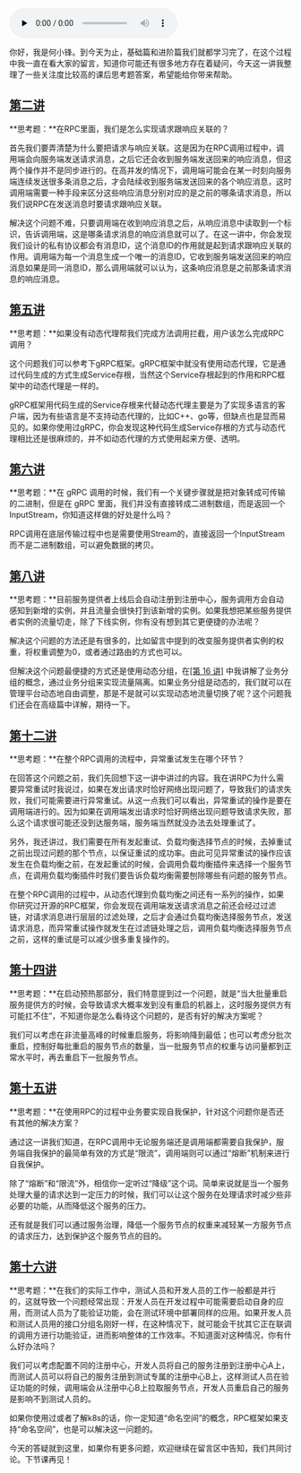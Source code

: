 <audio id="audio" title="答疑课堂 | 基础篇与进阶篇思考题答案合集" controls="" preload="none"><source id="mp3" src="https://static001.geekbang.org/resource/audio/7c/ad/7cf467e1e8eafac923a4a4c4872ba5ad.mp3"></audio>

你好，我是何小锋。到今天为止，基础篇和进阶篇我们就都学习完了，在这个过程中我一直在看大家的留言，知道你可能还有很多地方存在着疑问，今天这一讲我整理了一些关注度比较高的课后思考题答案，希望能给你带来帮助。

## [第二讲](https://time.geekbang.org/column/article/199651)

**思考题：**在RPC里面，我们是怎么实现请求跟响应关联的？

首先我们要弄清楚为什么要把请求与响应关联。这是因为在RPC调用过程中，调用端会向服务端发送请求消息，之后它还会收到服务端发送回来的响应消息，但这两个操作并不是同步进行的。在高并发的情况下，调用端可能会在某一时刻向服务端连续发送很多条消息之后，才会陆续收到服务端发送回来的各个响应消息，这时调用端需要一种手段来区分这些响应消息分别对应的是之前的哪条请求消息，所以我们说RPC在发送消息时要请求跟响应关联。

解决这个问题不难，只要调用端在收到响应消息之后，从响应消息中读取到一个标识，告诉调用端，这是哪条请求消息的响应消息就可以了。在这一讲中，你会发现我们设计的私有协议都会有消息ID，这个消息ID的作用就是起到请求跟响应关联的作用。调用端为每一个消息生成一个唯一的消息ID，它收到服务端发送回来的响应消息如果是同一消息ID，那么调用端就可以认为，这条响应消息是之前那条请求消息的响应消息。

## [第五讲](https://time.geekbang.org/column/article/205910)

**思考题：**如果没有动态代理帮我们完成方法调用拦截，用户该怎么完成RPC调用？

这个问题我们可以参考下gRPC框架。gRPC框架中就没有使用动态代理，它是通过代码生成的方式生成Service存根，当然这个Service存根起到的作用和RPC框架中的动态代理是一样的。

gRPC框架用代码生成的Service存根来代替动态代理主要是为了实现多语言的客户端，因为有些语言是不支持动态代理的，比如C++、go等，但缺点也是显而易见的。如果你使用过gRPC，你会发现这种代码生成Service存根的方式与动态代理相比还是很麻烦的，并不如动态代理的方式使用起来方便、透明。

## [第六讲](https://time.geekbang.org/column/article/206281)

**思考题：**在 gRPC 调用的时候，我们有一个关键步骤就是把对象转成可传输的二进制，但是在 gRPC 里面，我们并没有直接转成二进制数组，而是返回一个 InputStream，你知道这样做的好处是什么吗？

RPC调用在底层传输过程中也是需要使用Stream的，直接返回一个InputStream而不是二进制数组，可以避免数据的拷贝。

## [第八讲](https://time.geekbang.org/column/article/208171)

**思考题：**目前服务提供者上线后会自动注册到注册中心，服务调用方会自动感知到新增的实例，并且流量会很快打到该新增的实例。如果我想把某些服务提供者实例的流量切走，除了下线实例，你有没有想到其它更便捷的办法呢？

解决这个问题的方法还是有很多的，比如留言中提到的改变服务提供者实例的权重，将权重调整为0，或者通过路由的方式也可以。

但解决这个问题最便捷的方式还是使用动态分组，在[[第 16 讲]](https://time.geekbang.org/column/article/215668) 中我讲解了业务分组的概念，通过业务分组来实现流量隔离。如果业务分组是动态的，我们就可以在管理平台动态地自由调整，那是不是就可以实现动态地流量切换了呢？这个问题我们还会在高级篇中详解，期待一下。

## [第十二讲](https://time.geekbang.org/column/article/211261)

**思考题：**在整个RPC调用的流程中，异常重试发生在哪个环节？

在回答这个问题之前，我们先回想下这一讲中讲过的内容。我在讲RPC为什么需要异常重试时我说过，如果在发出请求时恰好网络出现问题了，导致我们的请求失败，我们可能需要进行异常重试。从这一点我们可以看出，异常重试的操作是要在调用端进行的。因为如果在调用端发出请求时恰好网络出现问题导致请求失败，那么这个请求很可能还没到达服务端，服务端当然就没办法去处理重试了。

另外，我还讲过，我们需要在所有发起重试、负载均衡选择节点的时候，去掉重试之前出现过问题的那个节点，以保证重试的成功率。由此可见异常重试的操作应该发生在负载均衡之前，在发起重试的时候，会调用负载均衡插件来选择一个服务节点，在调用负载均衡插件时我们要告诉负载均衡需要刨除哪些有问题的服务节点。

在整个RPC调用的过程中，从动态代理到负载均衡之间还有一系列的操作，如果你研究过开源的RPC框架，你会发现在调用端发送请求消息之前还会经过过滤链，对请求消息进行层层的过滤处理，之后才会通过负载均衡选择服务节点，发送请求消息，而异常重试操作就发生在过滤链处理之后，调用负载均衡选择服务节点之前，这样的重试是可以减少很多重复操作的。

## [第十四讲](https://time.geekbang.org/column/article/213967)

**思考题：**在启动预热那部分，我们特意提到过一个问题，就是“当大批量重启服务提供方的时候，会导致请求大概率发到没有重启的机器上，这时服务提供方有可能扛不住”，不知道你是怎么看待这个问题的，是否有好的解决方案呢？

我们可以考虑在非流量高峰的时候重启服务，将影响降到最低；也可以考虑分批次重启，控制好每批重启的服务节点的数量，当一批服务节点的权重与访问量都到正常水平时，再去重启下一批服务节点。

## [第十五讲](https://time.geekbang.org/column/article/213998)

**思考题：**在使用RPC的过程中业务要实现自我保护，针对这个问题你是否还有其他的解决方案？

通过这一讲我们知道，在RPC调用中无论服务端还是调用端都需要自我保护，服务端自我保护的最简单有效的方式是“限流”，调用端则可以通过“熔断”机制来进行自我保护。

除了“熔断”和“限流”外，相信你一定听过“降级”这个词。简单来说就是当一个服务处理大量的请求达到一定压力的时候，我们可以让这个服务在处理请求时减少些非必要的功能，从而降低这个服务的压力。

还有就是我们可以通过服务治理，降低一个服务节点的权重来减轻某一方服务节点的请求压力，达到保护这个服务节点的目的。

## [第十六讲](https://time.geekbang.org/column/article/215668)

**思考题：**在我们的实际工作中，测试人员和开发人员的工作一般都是并行的，这就导致一个问题经常出现：开发人员在开发过程中可能需要启动自身的应用，而测试人员为了能验证功能，会在测试环境中部署同样的应用。如果开发人员和测试人员用的接口分组名刚好一样，在这种情况下，就可能会干扰其它正在联调的调用方进行功能验证，进而影响整体的工作效率。不知道面对这种情况，你有什么好办法吗？

我们可以考虑配置不同的注册中心，开发人员将自己的服务注册到注册中心A上，而测试人员可以将自己的服务注册到测试专属的注册中心B上，这样测试人员在验证功能的时候，调用端会从注册中心B上拉取服务节点，开发人员重启自己的服务是影响不到测试人员的。

如果你使用过或者了解k8s的话，你一定知道“命名空间”的概念，RPC框架如果支持“命名空间”，也是可以解决这一问题的。

今天的答疑就到这里，如果你有更多问题，欢迎继续在留言区中告知，我们共同讨论。下节课再见！
